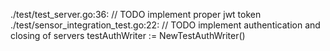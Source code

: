 ./test/test_server.go:36:	// TODO implement proper jwt token
./test/sensor_integration_test.go:22:	// TODO implement authentication and closing of servers testAuthWriter := NewTestAuthWriter()
